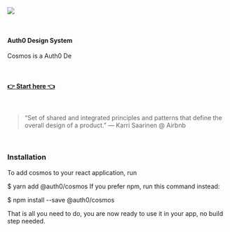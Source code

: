 <img src="https://raw.githubusercontent.com/auth0/cosmos/master/assets/cosmos.png">

&nbsp;&nbsp;

#### Auth0 Design System
Cosmos is a Auth0 De

&nbsp;&nbsp;

#### [👉 Start here 👈](https://auth0-cosmos.now.sh/docs)

&nbsp;&nbsp;

> “Set of shared and integrated principles and patterns that define the overall design of a product.” — Karri Saarinen @ Airbnb

&nbsp;&nbsp;

### Installation
To add cosmos to your react application, run

$ yarn add @auth0/cosmos
If you prefer npm, run this command instead:

$ npm install --save @auth0/cosmos

That is all you need to do, you are now ready to use it in your app, no build step needed.
